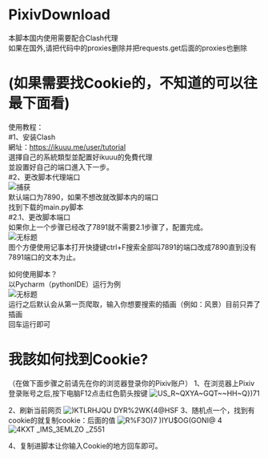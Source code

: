 # PixivDownload  
本脚本国内使用需要配合Clash代理  
如果在国外,请把代码中的proxies删除并把requests.get后面的proxies也删除  
# (如果需要找Cookie的，不知道的可以往最下面看)  
使用教程：  
#1、安装Clash  
網址：https://ikuuu.me/user/tutorial  
選擇自己的系統類型並配置好ikuuu的免費代理  
並設置好自己的端口進入下一步。  
#2、更改脚本代理端口  
![捕获](https://github.com/xiaosuLiane/PixivDownload/assets/42183711/cd9354a8-a210-4430-8f94-93b5be273a6a)  
默认端口为7890，如果不想改就改脚本内的端口  
找到下载的main.py脚本  
#2.1、更改脚本端口  
如果你上一个步骤已经改了7891就不需要2.1步骤了，配置完成。  
![无标题](https://github.com/xiaosuLiane/PixivDownload/assets/42183711/2028c58f-d1e2-4c48-8b99-79621971683d)  
图个方便使用记事本打开快捷键ctrl+F搜索全部叫7891的端口改成7890直到没有7891端口的文本为止。  
  
如何使用脚本？  
以Pycharm（pythonIDE）运行为例  
![无标题](https://github.com/xiaosuLiane/PixivDownload/assets/42183711/ba7feb44-0a10-4f6b-bc92-e259f88c3fe2)  
运行之后默认会从第一页爬取，输入你想要搜索的插画（例如：风景）目前只弄了插画  
回车运行即可  

# 我該如何找到Cookie?
（在做下面步骤之前请先在你的浏览器登录你的Pixiv账户）
1、在浏览器上Pixiv登录账号之后,按下电脑F12点击红色箭头按键
![US_R~QXYA~GQT~~HH~Q})71](https://github.com/xiaosuLiane/PixivDownload/assets/42183711/5ba2e2f2-cf2a-41be-b55a-48fafe4c4ca9)

2、刷新当前网页
![)KTLRHJQU DYR%2WK{4@HSF](https://github.com/xiaosuLiane/PixivDownload/assets/42183711/3f8a325f-f9fa-46a1-8123-d39e78cdc1eb)
3、随机点一个，找到有cookie的就复制cookie：后面的值
![R%F3O)7 )IYU$OG(GONI@ 4](https://github.com/xiaosuLiane/PixivDownload/assets/42183711/ab9f6a22-1234-4774-a1ae-f603ce59adfe)
![4KXT _IMS_3EMLZO _Z551](https://github.com/xiaosuLiane/PixivDownload/assets/42183711/27b80bd0-fee9-4a4c-aa3b-3f3b4be04d8f)

4、复制进脚本让你输入Cookie的地方回车即可。
